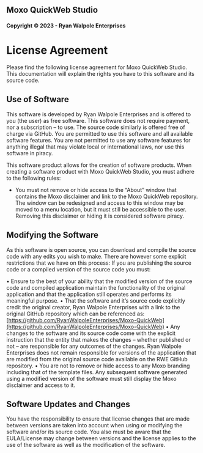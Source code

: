 ## Moxo QuickWeb Studio
#### Copyright ©️ 2023 - Ryan Walpole Enterprises

# License Agreement
Please find the following license agreement for Moxo QuickWeb Studio. This documentation will explain the rights you have to this software and its source code.

## Use of Software
This software is developed by Ryan Walpole Enterprises and is offered to you (the user) as free software. This software does not require payment, nor a subscription – to use. The source code similarly is offered free of charge via GitHub. You are permitted to use this software and all available software features. You are not permitted to use any software features for anything illegal that may violate local or international laws, nor use this software in piracy.

This software product allows for the creation of software products. When creating a software product with Moxo QuickWeb Studio, you must adhere to the following rules:
- You must not remove or hide access to the “About” window that contains the Moxo disclaimer and link to the Moxo QuickWeb repository. The window can be redesigned and access to this window may be moved to a menu location, but it must still be accessible to the user. Removing this disclaimer or hiding it is considered software piracy.

## Modifying the Software
As this software is open source, you can download and compile the source code with any edits you wish to make. There are however some explicit restrictions that we have on this process: If you are publishing the source code or a compiled version of the source code you must:

• Ensure to the best of your ability that the modified version of the source code and compiled application maintain the functionality of the original application and that the application still operates and performs its meaningful purpose.
• That the software and it’s source code explicitly credit the original creator, Ryan Walpole Enterprises with a link to the original GitHub repository which can be referenced as: [https://github.com/RyanWalpoleEnterprises/Moxo-QuickWeb](https://github.com/RyanWalpoleEnterprises/Moxo-QuickWeb)
• Any changes to the software and its source code come with the explicit instruction that the entity that makes the changes – whether published or not – are responsible for any outcomes of the changes. Ryan Walpole Enterprises does not remain responsible for versions of the application that are modified from the original source code available on the RWE GitHub repository.
• You are not to remove or hide access to any Moxo branding including that of the template files. Any subsequent software generated using a modified version of the software must still display the Moxo disclaimer and access to it.

## Software Updates and Changes
You have the responsibility to ensure that license changes that are made between versions are taken into account when using or modifying the software and/or its source code. You also must be aware that the EULA/License may change between versions and the license applies to the use of the software as well as the modification of the software.